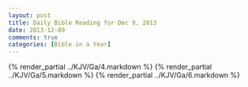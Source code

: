 ```yaml
---
layout: post
title: Daily Bible Reading for Dec 9, 2013
date: 2013-12-09
comments: true
categories: [Bible in a Year]
---
```

{% render_partial ../KJV/Ga/4.markdown %}
{% render_partial ../KJV/Ga/5.markdown %}
{% render_partial ../KJV/Ga/6.markdown %}
